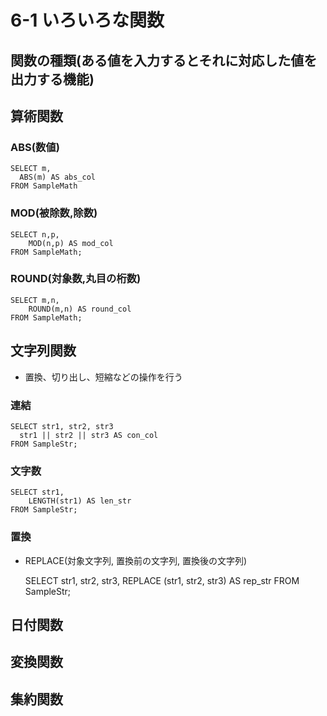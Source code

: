 # 6-1 いろいろな関数
## 関数の種類(ある値を入力するとそれに対応した値を出力する機能)

## 算術関数
### ABS(数値)
    SELECT m,
      ABS(m) AS abs_col
    FROM SampleMath

### MOD(被除数,除数)
    SELECT n,p,
        MOD(n,p) AS mod_col
    FROM SampleMath;

### ROUND(対象数,丸目の桁数)
    SELECT m,n,
        ROUND(m,n) AS round_col
    FROM SampleMath;

## 文字列関数
- 置換、切り出し、短縮などの操作を行う

### 連結
    SELECT str1, str2, str3
      str1 || str2 || str3 AS con_col
    FROM SampleStr;

### 文字数
    SELECT str1,
        LENGTH(str1) AS len_str
    FROM SampleStr;

### 置換
- REPLACE(対象文字列, 置換前の文字列, 置換後の文字列)

    SELECT str1, str2, str3,
        REPLACE (str1, str2, str3) AS rep_str
    FROM SampleStr;

## 日付関数
## 変換関数
## 集約関数
